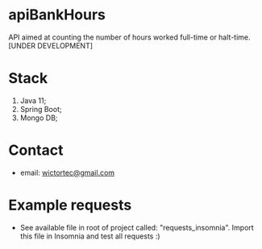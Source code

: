 # apiBankHours
API aimed at counting the number of hours worked full-time or halt-time. [UNDER DEVELOPMENT]

# Stack
1. Java 11;
2. Spring Boot;
3. Mongo DB;

# Contact
- email: wictortec@gmail.com

# Example requests
- See available file in root of project called: "requests_insomnia". Import this file in Insomnia and test all requests :)
